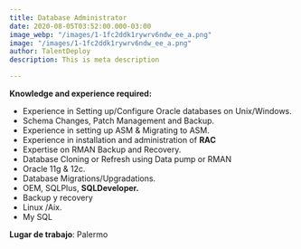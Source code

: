 ```yaml
---
title: Database Administrator
date: 2020-08-05T03:52:00.000-03:00
image_webp: "/images/1-1fc2ddk1rywrv6ndw_ee_a.png"
image: "/images/1-1fc2ddk1rywrv6ndw_ee_a.png"
author: TalentDeploy
description: This is meta description

---
```

**Knowledge and experience required:**

* Experience in Setting up/Configure Oracle databases on Unix/Windows.
* Schema Changes, Patch Management and Backup.
* Experience in setting up ASM & Migrating to ASM.
* Experience in installation and administration of **RAC**
* Expertise on RMAN Backup and Recovery.
* Database Cloning or Refresh using Data pump or RMAN
* Oracle 11g & 12c.
* Database Migrations/Upgradations.
*  OEM, SQLPlus, **SQLDeveloper.**
* Backup y recovery
* Linux /Aix.
* My SQL

**Lugar de trabajo**: Palermo